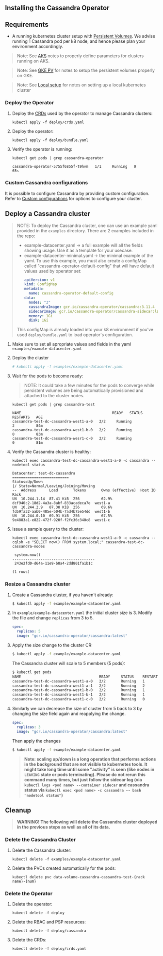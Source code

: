 ## Installing the Cassandra Operator

## Requirements
 - A running kubernetes cluster setup with [Persistent Volumes][storage]. We advise running 1 Cassandra pod per k8 node, and hence please plan your environment accordingly.
  > Note: See [AKS](./providers/aks.md) notes to properly define parameters for clusters running on AKS.
 
  > Note: See [GKE PV](./providers/gke.md) for notes to setup the persistent volumes properly on GKE. 
  
  > Note: See [Local setup](./providers/local.md) for notes on setting up a local kubernetes cluster

### Deploy the Operator

 1) Deploy the [CRDs][crds] used by the operator to manage Cassandra clusters:

    ```
    kubectl apply -f deploy/crds.yaml
    ```

 1) Deploy the operator:

    ```
    kubectl apply -f deploy/bundle.yaml
    ```

 1) Verify the operator is running:

    ```
    kubectl get pods | grep cassandra-operator
    ```

    ```
    cassandra-operator-5755f6855f-t9hvm   1/1     Running   0          65s
    ```
### Custom Cassandra configurations

It is possible to configure Cassandra by providing custom configuration. Refer to [Custom configurations](custom-configuration.md) for options to configure your cluster.
    
## Deploy a Cassandra cluster

> NOTE: To deploy the Cassandra cluster, one can use an example yaml provided in the `examples` directory. There are 2 examples included in the repo:
>  - example-datacenter.yaml -> a full example will all the fields showing usage. Use it as a template for your usecase.
>  - example-datacenter-minimal.yaml -> the minimal example of the yaml. To use this example, you must also create a configMap called "cassandra-operator-default-config" that will have default values used by operator set:
>     ```yaml
>     apiVersion: v1
>     kind: ConfigMap
>     metadata:
>       name: cassandra-operator-default-config
>     data:
>       nodes: "3"
>       cassandraImage: gcr.io/cassandra-operator/cassandra:3.11.4
>       sidecarImage: gcr.io/cassandra-operator/cassandra-sidecar:latest
>       memory: 1Gi
>       disk: 1Gi 
>    ```
> This configMap is already loaded into your k8 environment if you've used `deploy/bundle.yaml` to load operator's configuration.

 1) Make sure to set all apropriate values and fields in the yaml `examples/example-datacenter.yaml`
 1) Deploy the cluster
     ```bash
     # kubectl apply -f examples/example-datacenter.yaml
     ```
 1) Wait for the pods to become ready:
    >NOTE: It could take a few minutes for the pods to converge while persistent volumes are being
    automatically provisioned and attached to the cluster nodes.

    ```
    kubectl get pods | grep cassandra-test
    ```

    ```
    NAME                                          READY   STATUS             RESTARTS   AGE
    cassandra-test-dc-cassandra-west1-a-0   2/2     Running            2          84m
    cassandra-test-dc-cassandra-west1-b-0   2/2     Running            0          83m
    cassandra-test-dc-cassandra-wesr1-c-0   2/2     Running            0          81m
    ```
 1) Verify the Cassandra cluster is healthy:

    ```
    kubectl exec cassandra-test-dc-cassandra-west1-a-0 -c cassandra -- nodetool status
    ```

    ```
    Datacenter: test-dc-cassandra
    ==========================
    Status=Up/Down
    |/ State=Normal/Leaving/Joining/Moving
    --  Address      Load       Tokens       Owns (effective)  Host ID                               Rack
    UN  10.244.1.14  87.41 KiB  256          62.9%             dcf940c2-18d2-4a3a-8abf-833acadeca7e  west1-a
    UN  10.244.2.9   87.38 KiB  256          69.6%             fd59fa32-aab0-485e-b04b-7ad4b75e54dd  west1-b
    UN  10.244.0.10  69.91 KiB  256          67.5%             9e4883a1-e822-472f-920f-f2fc36c340c8  west1-c
    ```

 1) Issue a sample query to the cluster:

    ```
    kubectl exec cassandra-test-dc-cassandra-west1-a-0 -c cassandra -- cqlsh -e "SELECT now() FROM system.local;" cassandra-test-dc-cassandra-nodes 
    ```

    ```
     system.now()
    --------------------------------------
     243e2fd0-d64a-11e9-b8a4-2dd801fa1b1c

    (1 rows)
    ```
### Resize a Cassandra cluster 

 1) Create a Cassandra cluster, if you haven't already:

    ```bash
    $ kubectl apply -f example/example-datacenter.yaml
    ```

 1) In `example/example-datacenter.yaml` the initial cluster size is 3. Modify the file and change `replicas` from 3 to 5.

    ```yaml
    spec:
      replicas: 5
      image: "gcr.io/cassandra-operator/cassandra:latest"
    ```

 1) Apply the size change to the cluster CR:
    ```bash
    $ kubectl apply -f example/example-datacenter.yaml
    ```
    The Cassandra cluster will scale to 5 members (5 pods):
    ```bash
    $ kubectl get pods
    NAME                                    READY     STATUS    RESTARTS   AGE
    cassandra-test-dc-cassandra-west1-a-0   2/2       Running   1          10m12s
    cassandra-test-dc-cassandra-west1-a-1   2/2       Running   2          3m2s
    cassandra-test-dc-cassandra-west1-b-0   2/2       Running   1          8m38s
    cassandra-test-dc-cassandra-west1-b-1   2/2       Running   1          1m4s
    cassandra-test-dc-cassandra-west1-c-0   2/2       Running   0          5m22s
    ```

 1) Similarly we can decrease the size of cluster from 5 back to 3 by changing the size field again and reapplying the change.

    ```yaml
    spec:
      replicas: 3
      image: "gcr.io/cassandra-operator/cassandra:latest"
    ```
    Then apply the changes
    ```bash
    $ kubectl apply -f example/example-datacenter.yaml
    ```
    
    > **Note: scaling up/down is a long operation that performs actions in the background that are not visible to kubernetes tools. It might take long time until some "activity" is seen (like nodes in `LEAVING` state or pods terminating). Please do not rerun this command many times, but just follow the sidecar log (via `kubectl logs <pod name> --container sidecar` and cassandra status via `kubectl exec <pod name> -c cassandra -- bash "nodetool status"`)**
    
## Cleanup

>**WARNING! The following will delete the Cassandra cluster deployed in the previous steps as well
>as all of its data.**

### Delete the Cassandra Cluster

 1) Delete the Cassandra cluster:

    ```
    kubectl delete -f examples/example-datacenter.yaml
    ```

 1) Delete the PVCs created automatically for the pods:

    ```
    kubectl delete pvc data-volume-cassandra-cassandra-test-{rack name}-{num}
    ```

### Delete the Operator

 1) Delete the operator:

    ```
    kubectl delete -f deploy
    ```

 1) Delete the RBAC and PSP resources:

    ```
    kubectl delete -f deploy/cassandra
    ```

 1) Delete the CRDs:

    ```
    kubectl delete -f deploy/crds.yaml 
    ```


[aks]: https://azure.microsoft.com/en-in/services/kubernetes-service/
[gke]: https://console.cloud.google.com/kubernetes
[crds]: https://kubernetes.io/docs/concepts/extend-kubernetes/api-extension/custom-resources/#customresourcedefinitions
[psps]: https://kubernetes.io/docs/concepts/policy/pod-security-policy/
[rbac]: https://kubernetes.io/docs/reference/access-authn-authz/rbac/
[storage]: https://kubernetes.io/docs/concepts/storage/persistent-volumes/
